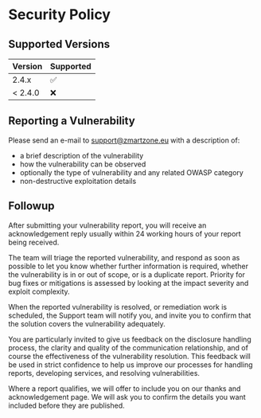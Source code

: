 # Security Policy

## Supported Versions

| Version | Supported          |
| ------- | ------------------ |
| 2.4.x   | :white_check_mark: |
| < 2.4.0   | :x:               |

## Reporting a Vulnerability

Please send an e-mail to support@zmartzone.eu with a description of:

- a brief description of the vulnerability
- how the vulnerability can be observed
- optionally the type of vulnerability and any related OWASP category
- non-destructive exploitation details

## Followup
After submitting your vulnerability report, you will receive an acknowledgement reply usually within 24 working hours of your report being received.

The team will triage the reported vulnerability, and respond as soon as possible to let you know whether further information is required, whether the vulnerability is in or out of scope, or is a duplicate report. Priority for bug fixes or mitigations is assessed by looking at the impact severity and exploit complexity. 

When the reported vulnerability is resolved, or remediation work is scheduled, the Support team will notify you, and invite you to confirm that the solution covers the vulnerability adequately.

You are particularly invited to give us feedback on the disclosure handling process, the clarity and quality of the communication relationship, and of course the effectiveness of the vulnerability resolution. This feedback will be used in strict confidence to help us improve our processes for handling reports, developing services, and resolving vulnerabilities.

Where a report qualifies, we will offer to include you on our thanks and acknowledgement page. We will ask you to confirm the details you want included before they are published.
